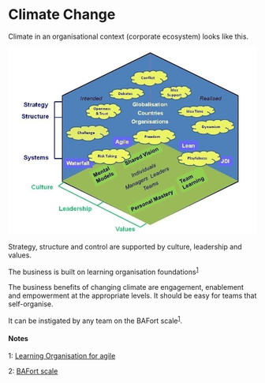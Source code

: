 # Climate Change

Climate in an organisational context (corporate ecosystem) looks like this.

<img src="./assets/climate.jpg"  alt="Climate overview" />

Strategy, structure and control are supported by culture, leadership and values.

The business is built on learning organisation foundations<sup>[1](#myfootnote1)</sup>

The business benefits of changing climate are engagement, enablement and empowerment at the appropriate levels. It should be easy for teams that self-organise.

It can be instigated by any team on the BAFort scale<sup>[1](#myfootnote2)</sup>.

#### Notes
<a name="myfootnote1">1</a>: <a href="https://www.scrum.org/resources/how-peter-senges-5-disciplines-learning-organizations-can-help-your-organization-be?gclid=Cj0KCQiApILhBRD1ARIsAOXWTzvfD8q_s1XRlKS_UIYorhnjfDl2am656SoW9g1FrJ7FIgaivsf5g70aAqD_EALw_wcB" target="_blank">Learning Organisation for agile</a>

<a name="myfootnote2">2</a>: [BAFort scale](./BAFort.md)</a>